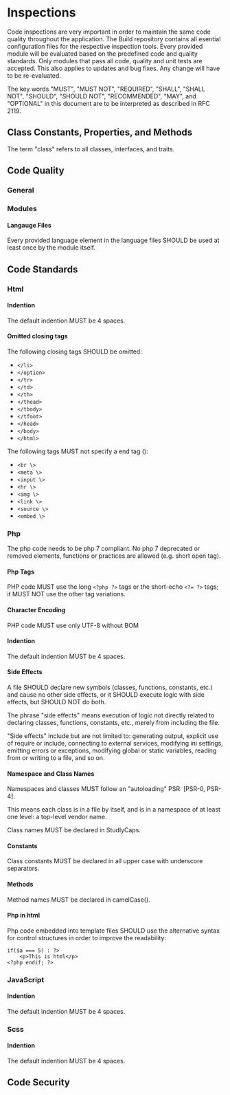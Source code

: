 # Inspections

Code inspections are very important in order to maintain the same code quality throughout the application. The Build repository contains all esential configuration files for the respective inspection tools. Every provided module will be evaluated based on the predefined code and quality standards. Only modules that pass all code, quality and unit tests are accepted. This also applies to updates and bug fixes. Any change will have to be re-evaluated.

The key words "MUST", "MUST NOT", "REQUIRED", "SHALL", "SHALL NOT", "SHOULD", "SHOULD NOT", "RECOMMENDED", "MAY", and "OPTIONAL" in this document are to be interpreted as described in RFC 2119.

## Class Constants, Properties, and Methods

The term "class" refers to all classes, interfaces, and traits.

## Code Quality

### General

### Modules

#### Langauge Files

Every provided language element in the language files SHOULD be used at least once by the module itself. 

## Code Standards

### Html

#### Indention

The default indention MUST be 4 spaces.

#### Omitted closing tags

The following closing tags SHOULD be omitted:

* `</li>`
* `</option>`
* `</tr>`
* `</td>`
* `</th>`
* `</thead>`
* `</tbody>`
* `</tfoot>`
* `</head>`
* `</body>`
* `</html>`

The following tags MUST not specify a end tag (\):

* `<br \>`
* `<meta \>`
* `<input \>`
* `<hr \>`
* `<img \>`
* `<link \>`
* `<source \>`
* `<embed \>`

### Php

The php code needs to be php 7 compliant. No php 7 deprecated or removed elements, functions or practices are allowed (e.g. short open tag).

####  Php Tags

PHP code MUST use the long `<?php ?>` tags or the short-echo `<?= ?>` tags; it MUST NOT use the other tag variations.

#### Character Encoding

PHP code MUST use only UTF-8 without BOM

#### Indention

The default indention MUST be 4 spaces.

#### Side Effects

A file SHOULD declare new symbols (classes, functions, constants, etc.) and cause no other side effects, or it SHOULD execute logic with side effects, but SHOULD NOT do both.

The phrase "side effects" means execution of logic not directly related to declaring classes, functions, constants, etc., merely from including the file.

"Side effects" include but are not limited to: generating output, explicit use of require or include, connecting to external services, modifying ini settings, emitting errors or exceptions, modifying global or static variables, reading from or writing to a file, and so on.

#### Namespace and Class Names

Namespaces and classes MUST follow an "autoloading" PSR: [PSR-0, PSR-4].

This means each class is in a file by itself, and is in a namespace of at least one level: a top-level vendor name.

Class names MUST be declared in StudlyCaps.

#### Constants

Class constants MUST be declared in all upper case with underscore separators.

#### Methods

Method names MUST be declared in camelCase().

#### Php in html

Php code embedded into template files SHOULD use the alternative syntax for control structures in order to improve the readability:

```
if($a === 5) : ?>
    <p>This is html</p>
<?php endif; ?>
```

### JavaScript

#### Indention

The default indention MUST be 4 spaces.

### Scss

#### Indention

The default indention MUST be 4 spaces.

## Code Security

